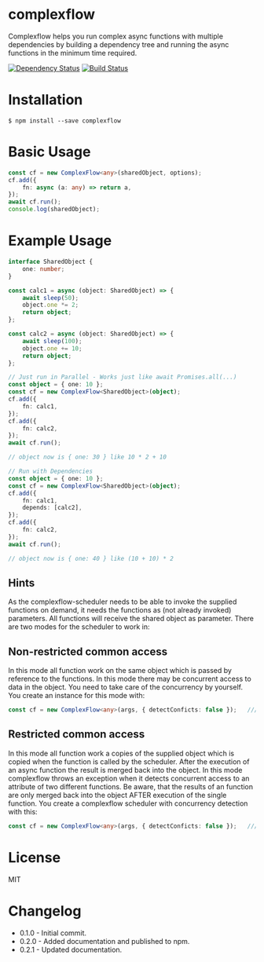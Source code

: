 <h1 align="left" style="font-size:28px">
  complexflow
</h1>

Complexflow helps you run complex async functions with multiple dependencies by building a dependency tree and running the async functions in the minimum time required. 

[![Dependency Status](https://david-dm.org/mikro-orm/mikro-orm.svg)](https://david-dm.org/speckm/complexflow)
[![Build Status](https://github.com/mikro-orm/mikro-orm/workflows/tests/badge.svg?branch=master)](https://github.com/speckm/complexflow/actions?workflow=test)

# Installation

```shell
$ npm install --save complexflow
```

# Basic Usage

```typescript
const cf = new ComplexFlow<any>(sharedObject, options);
cf.add({
    fn: async (a: any) => return a,
});
await cf.run();
console.log(sharedObject);
```

# Example Usage

```typescript
interface SharedObject {
    one: number;
}

const calc1 = async (object: SharedObject) => {
    await sleep(50);
    object.one *= 2;
    return object;
};

const calc2 = async (object: SharedObject) => {
    await sleep(100);
    object.one += 10;
    return object;
};

// Just run in Parallel - Works just like await Promises.all(...)
const object = { one: 10 };
const cf = new ComplexFlow<SharedObject>(object);
cf.add({
    fn: calc1,
});
cf.add({
    fn: calc2,
});
await cf.run();

// object now is { one: 30 } like 10 * 2 + 10

// Run with Dependencies
const object = { one: 10 };
const cf = new ComplexFlow<SharedObject>(object);
cf.add({
    fn: calc1,
    depends: [calc2],
});
cf.add({
    fn: calc2,
});
await cf.run();

// object now is { one: 40 } like (10 + 10) * 2
```

## Hints

As the complexflow-scheduler needs to be able to invoke the supplied functions on demand, it needs the functions as (not already invoked) parameters. All functions will receive the shared object as parameter. There are two modes for the scheduler to work in:

## Non-restricted common access
In this mode all function work on the same object which is passed by reference to the functions. In this mode there may be concurrent access to data in the object. You need to take care of the concurrency by yourself. You create an instance for this mode with:

```typescript
const cf = new ComplexFlow<any>(args, { detectConficts: false });   /// false is default
```

## Restricted common access
In this mode all function work a copies of the supplied object which is copied when the function is called by the scheduler. After the execution of an async function the result is merged back into the object. In this mode complexflow throws an exception when it detects concurrent access to an attribute of two different functions. Be aware, that the results of an function are only merged back into the object AFTER execution of the single function. You create a complexflow scheduler with concurrency detection with this:

```typescript
const cf = new ComplexFlow<any>(args, { detectConficts: false });   /// false is default
```

# License

MIT

# Changelog

* 0.1.0 - Initial commit.
* 0.2.0 - Added documentation and published to npm.
* 0.2.1 - Updated documentation.